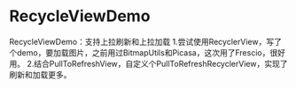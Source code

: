 # RecycleViewDemo
RecycleViewDemo：支持上拉刷新和上拉加载
1.尝试使用RecyclerView，写了个demo，要加载图片，之前用过BitmapUtils和Picasa，这次用了Frescio，很好用。
2.结合PullToRefreshView，自定义个PullToRefreshRecyclerView，实现了刷新和加载更多。
